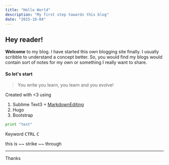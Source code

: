 ```yaml
---
title: "Hello World"
description: "My first step towards this blog"
date: "2015-10-04"
---
```


## Hey reader!

__Welcome__ to my blog. I have started this own blogging site finally. 
I usually scribble to understand a concept better. So, you would find my blogs would contain sort of notes for my own or something I really want to share. 

#### So let's start

> You write you learn, you learn and you evolve!

Created with <3 using 

1. Sublime Text3 + [MarkdownEditing](https://packagecontrol.io/packages/MarkdownEditing)
2. Hugo
3. Bootstrap

```python
print "test"
```

Keyword <kbd>CTRL</kbd> <kbd>C</kbd>

this is ~~ strike ~~ through

----

Thanks

